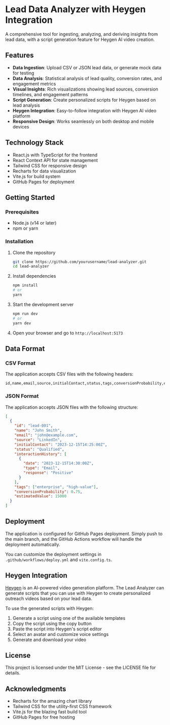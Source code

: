 # Lead Data Analyzer with Heygen Integration

A comprehensive tool for ingesting, analyzing, and deriving insights from lead data, with a script generation feature for Heygen AI video creation.

## Features

- **Data Ingestion**: Upload CSV or JSON lead data, or generate mock data for testing
- **Data Analysis**: Statistical analysis of lead quality, conversion rates, and engagement metrics
- **Visual Insights**: Rich visualizations showing lead sources, conversion timelines, and engagement patterns
- **Script Generation**: Create personalized scripts for Heygen based on lead analysis
- **Heygen Integration**: Easy-to-follow integration with Heygen AI video platform
- **Responsive Design**: Works seamlessly on both desktop and mobile devices

## Technology Stack

- React.js with TypeScript for the frontend
- React Context API for state management
- Tailwind CSS for responsive design
- Recharts for data visualization
- Vite.js for build system
- GitHub Pages for deployment

## Getting Started

### Prerequisites

- Node.js (v14 or later)
- npm or yarn

### Installation

1. Clone the repository
   ```bash
   git clone https://github.com/yourusername/lead-analyzer.git
   cd lead-analyzer
   ```

2. Install dependencies
   ```bash
   npm install
   # or
   yarn
   ```

3. Start the development server
   ```bash
   npm run dev
   # or
   yarn dev
   ```

4. Open your browser and go to `http://localhost:5173`

## Data Format

### CSV Format
The application accepts CSV files with the following headers:
```
id,name,email,source,initialContact,status,tags,conversionProbability,estimatedValue,interactionHistory
```

### JSON Format
The application accepts JSON files with the following structure:
```json
[
  {
    "id": "lead-001",
    "name": "John Smith",
    "email": "john@example.com",
    "source": "LinkedIn",
    "initialContact": "2023-12-15T14:25:00Z",
    "status": "Qualified",
    "interactionHistory": [
      {
        "date": "2023-12-15T14:30:00Z",
        "type": "Email",
        "response": "Positive"
      }
    ],
    "tags": ["enterprise", "high-value"],
    "conversionProbability": 0.75,
    "estimatedValue": 15000
  }
]
```

## Deployment

The application is configured for GitHub Pages deployment. Simply push to the main branch, and the GitHub Actions workflow will handle the deployment automatically.

You can customize the deployment settings in `.github/workflows/deploy.yml` and `vite.config.ts`.

## Heygen Integration

[Heygen](https://www.heygen.com/) is an AI-powered video generation platform. The Lead Analyzer can generate scripts that you can use with Heygen to create personalized outreach videos based on your lead data.

To use the generated scripts with Heygen:

1. Generate a script using one of the available templates
2. Copy the script using the copy button
3. Paste the script into Heygen's script editor
4. Select an avatar and customize voice settings
5. Generate and download your video

## License

This project is licensed under the MIT License - see the LICENSE file for details.

## Acknowledgments

- Recharts for the amazing chart library
- Tailwind CSS for the utility-first CSS framework
- Vite.js for the blazing fast build tool
- GitHub Pages for free hosting
